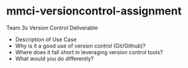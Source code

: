 # mmci-versioncontrol-assignment
Team 3s Version Control Deliverable

+ Description of Use Case
+ Why is it a good use of version control (Git/Github)?
+ Where does it fall short in leveraging version control tools?
+ What would you do differently?
